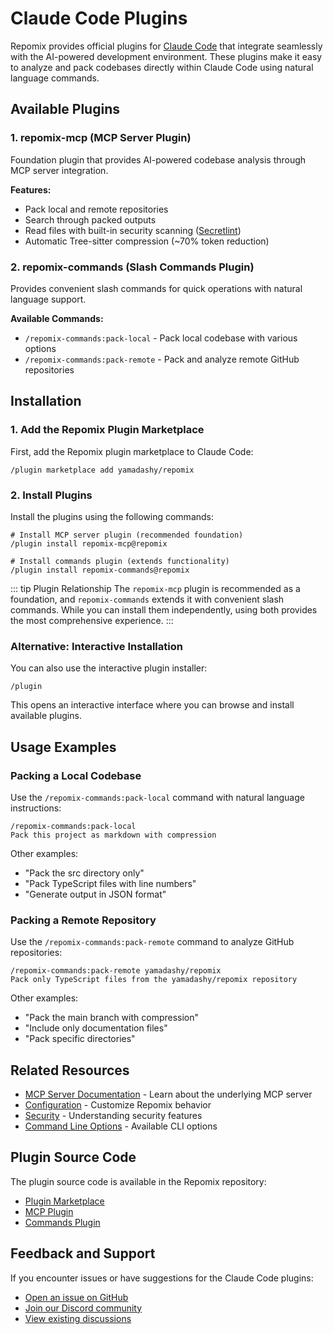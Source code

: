 # Claude Code Plugins

Repomix provides official plugins for [Claude Code](https://docs.anthropic.com/en/docs/claude-code/overview) that integrate seamlessly with the AI-powered development environment. These plugins make it easy to analyze and pack codebases directly within Claude Code using natural language commands.

## Available Plugins

### 1. repomix-mcp (MCP Server Plugin)

Foundation plugin that provides AI-powered codebase analysis through MCP server integration.

**Features:**
- Pack local and remote repositories
- Search through packed outputs
- Read files with built-in security scanning ([Secretlint](https://github.com/secretlint/secretlint))
- Automatic Tree-sitter compression (~70% token reduction)

### 2. repomix-commands (Slash Commands Plugin)

Provides convenient slash commands for quick operations with natural language support.

**Available Commands:**
- `/repomix-commands:pack-local` - Pack local codebase with various options
- `/repomix-commands:pack-remote` - Pack and analyze remote GitHub repositories

## Installation

### 1. Add the Repomix Plugin Marketplace

First, add the Repomix plugin marketplace to Claude Code:

```text
/plugin marketplace add yamadashy/repomix
```

### 2. Install Plugins

Install the plugins using the following commands:

```text
# Install MCP server plugin (recommended foundation)
/plugin install repomix-mcp@repomix

# Install commands plugin (extends functionality)
/plugin install repomix-commands@repomix
```

::: tip Plugin Relationship
The `repomix-mcp` plugin is recommended as a foundation, and `repomix-commands` extends it with convenient slash commands. While you can install them independently, using both provides the most comprehensive experience.
:::

### Alternative: Interactive Installation

You can also use the interactive plugin installer:

```text
/plugin
```

This opens an interactive interface where you can browse and install available plugins.

## Usage Examples

### Packing a Local Codebase

Use the `/repomix-commands:pack-local` command with natural language instructions:

```text
/repomix-commands:pack-local
Pack this project as markdown with compression
```

Other examples:
- "Pack the src directory only"
- "Pack TypeScript files with line numbers"
- "Generate output in JSON format"

### Packing a Remote Repository

Use the `/repomix-commands:pack-remote` command to analyze GitHub repositories:

```text
/repomix-commands:pack-remote yamadashy/repomix
Pack only TypeScript files from the yamadashy/repomix repository
```

Other examples:
- "Pack the main branch with compression"
- "Include only documentation files"
- "Pack specific directories"

## Related Resources

- [MCP Server Documentation](/guide/mcp-server) - Learn about the underlying MCP server
- [Configuration](/guide/configuration) - Customize Repomix behavior
- [Security](/guide/security) - Understanding security features
- [Command Line Options](/guide/command-line-options) - Available CLI options

## Plugin Source Code

The plugin source code is available in the Repomix repository:

- [Plugin Marketplace](https://github.com/yamadashy/repomix/tree/main/.claude-plugin)
- [MCP Plugin](https://github.com/yamadashy/repomix/tree/main/.claude/plugins/repomix-mcp)
- [Commands Plugin](https://github.com/yamadashy/repomix/tree/main/.claude/plugins/repomix-commands)

## Feedback and Support

If you encounter issues or have suggestions for the Claude Code plugins:

- [Open an issue on GitHub](https://github.com/yamadashy/repomix/issues)
- [Join our Discord community](https://discord.gg/wNYzTwZFku)
- [View existing discussions](https://github.com/yamadashy/repomix/discussions)
